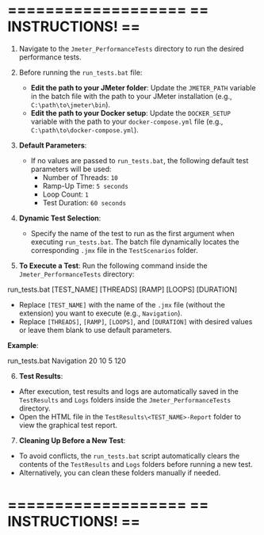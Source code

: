 ===================
== INSTRUCTIONS! ==
===================

1. Navigate to the `Jmeter_PerformanceTests` directory to run the desired performance tests.

2. Before running the `run_tests.bat` file:
   - **Edit the path to your JMeter folder**:
     Update the `JMETER_PATH` variable in the batch file with the path to your JMeter installation (e.g., `C:\path\to\jmeter\bin`).
   - **Edit the path to your Docker setup**:
     Update the `DOCKER_SETUP` variable with the path to your `docker-compose.yml` file (e.g., `C:\path\to\docker-compose.yml`).

3. **Default Parameters**:
   - If no values are passed to `run_tests.bat`, the following default test parameters will be used:
     - Number of Threads: `10`
     - Ramp-Up Time: `5 seconds`
     - Loop Count: `1`
     - Test Duration: `60 seconds`

4. **Dynamic Test Selection**:
   - Specify the name of the test to run as the first argument when executing `run_tests.bat`. The batch file dynamically locates the corresponding `.jmx` file in the `TestScenarios` folder.

5. **To Execute a Test**:
   Run the following command inside the `Jmeter_PerformanceTests` directory:

run_tests.bat [TEST_NAME] [THREADS] [RAMP] [LOOPS] [DURATION]

- Replace `[TEST_NAME]` with the name of the `.jmx` file (without the extension) you want to execute (e.g., `Navigation`).
- Replace `[THREADS]`, `[RAMP]`, `[LOOPS]`, and `[DURATION]` with desired values or leave them blank to use default parameters.

**Example**:

run_tests.bat Navigation 20 10 5 120

6. **Test Results**:
- After execution, test results and logs are automatically saved in the `TestResults` and `Logs` folders inside the `Jmeter_PerformanceTests` directory.
- Open the HTML file in the `TestResults\<TEST_NAME>-Report` folder to view the graphical test report.

7. **Cleaning Up Before a New Test**:
- To avoid conflicts, the `run_tests.bat` script automatically clears the contents of the `TestResults` and `Logs` folders before running a new test.
- Alternatively, you can clean these folders manually if needed.

===================
== INSTRUCTIONS! ==
===================



